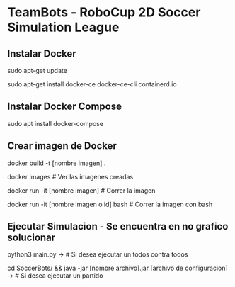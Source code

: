 # TeamBots - RoboCup 2D Soccer Simulation League


## Instalar Docker

sudo apt-get update

sudo apt-get install docker-ce docker-ce-cli containerd.io

## Instalar Docker Compose

sudo apt install docker-compose

## Crear imagen de Docker

docker build -t [nombre imagen] .

docker images  # Ver las imagenes creadas

docker run -it [nombre imagen]  # Correr la imagen

docker run -it [nombre imagen o id] bash  # Correr la imagen con bash

## Ejecutar Simulacion - Se encuentra en no grafico solucionar

python3 main.py -> # Si desea ejecutar un todos contra todos

cd SoccerBots/ && java -jar [nombre archivo].jar [archivo de configuracion] -> # Si desea ejecutar un partido

